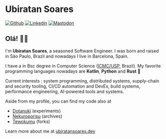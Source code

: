 # Ubiratan Soares

[![Github](https://img.shields.io/badge/-Dotanuki%20Labs-000?style=flat-square&logo=Github&logoColor=white&link=https://github.com/dotanuki-labs)](https://github.com/dotanuki-labs)
[![Linkedin](https://img.shields.io/badge/-LinkedIn-blue?style=flat-square&logo=Linkedin&logoColor=white&link=https://www.linkedin.com/in/ubiratanfsoares/)](https://www.linkedin.com/in/ubiratansoares/)
[![Mastodon](https://img.shields.io/badge/-Mastodon-1ca0f1?style=flat-square&labelColor=1ca0f1&logo=mastodon&logoColor=white&link=https://hachyderm.io/@ubiratansoares)](https://hachyderm.io/@ubiratansoares)

## Olá! 👋🏼

I'm **Ubiratan Soares**, a seasoned Software Engineer. I was born and raised in São Paulo, Brazil
and nowadays I live in Barcelona, Spain.

I have a in Bsc degree in Computer Science ([ICMC/USP](https://www.icmc.usp.br/), Brazil).
My favorite programming languages nowadays are **Kotlin**, **Python** and **Rust** 🦀

Current interests : system programming, distributed systems, supply-chain and security tooling,
CI/CD automation and DevEx, build systems, performance engineering, AI-powered tools and systems.

Aside from my profile, you can find my code also at

- [Dotanuki](https://github.com/dotanuki-labs) (experiments)
- [Nekuroporisu](https://github.com/nekuroporisu) (archives)
- [Tewokumu](https://github.com/tewokumu) (forks)

Learn more about me at [ubiratansoares.dev](https://ubiratansoares.dev)
